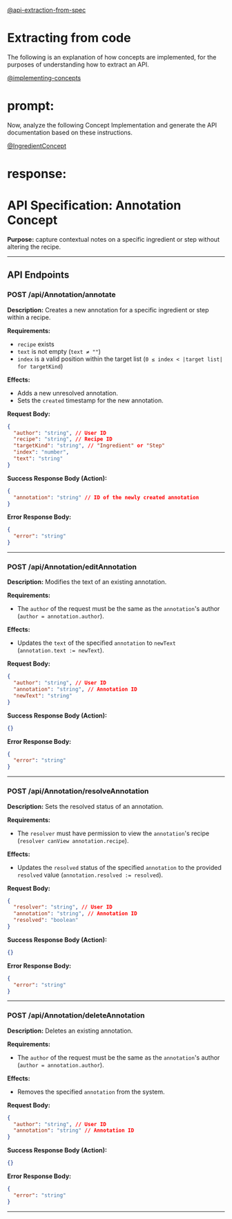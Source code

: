 [@api-extraction-from-spec](../../tools/api-extraction-from-spec.md)
# Extracting from code

The following is an explanation of how concepts are implemented, for the purposes of understanding how to extract an API.

[@implementing-concepts](../../background/implementing-concepts.md)

# prompt: 

Now, analyze the following Concept Implementation and generate the API documentation based on these instructions.

[@IngredientConcept](../../../src/concepts/Ingredient.ts)
# response:

# API Specification: Annotation Concept

**Purpose:** capture contextual notes on a specific ingredient or step without altering the recipe.

---

## API Endpoints

### POST /api/Annotation/annotate

**Description:** Creates a new annotation for a specific ingredient or step within a recipe.

**Requirements:**
- `recipe` exists
- `text` is not empty (`text ≠ ""`)
- `index` is a valid position within the target list (`0 ≤ index < |target list| for targetKind`)

**Effects:**
- Adds a new unresolved annotation.
- Sets the `created` timestamp for the new annotation.

**Request Body:**
```json
{
  "author": "string", // User ID
  "recipe": "string", // Recipe ID
  "targetKind": "string", // "Ingredient" or "Step"
  "index": "number",
  "text": "string"
}
```

**Success Response Body (Action):**
```json
{
  "annotation": "string" // ID of the newly created annotation
}
```

**Error Response Body:**
```json
{
  "error": "string"
}
```
---

### POST /api/Annotation/editAnnotation

**Description:** Modifies the text of an existing annotation.

**Requirements:**
- The `author` of the request must be the same as the `annotation`'s author (`author = annotation.author`).

**Effects:**
- Updates the `text` of the specified `annotation` to `newText` (`annotation.text := newText`).

**Request Body:**
```json
{
  "author": "string", // User ID
  "annotation": "string", // Annotation ID
  "newText": "string"
}
```

**Success Response Body (Action):**
```json
{}
```

**Error Response Body:**
```json
{
  "error": "string"
}
```
---

### POST /api/Annotation/resolveAnnotation

**Description:** Sets the resolved status of an annotation.

**Requirements:**
- The `resolver` must have permission to view the `annotation`'s recipe (`resolver canView annotation.recipe`).

**Effects:**
- Updates the `resolved` status of the specified `annotation` to the provided `resolved` value (`annotation.resolved := resolved`).

**Request Body:**
```json
{
  "resolver": "string", // User ID
  "annotation": "string", // Annotation ID
  "resolved": "boolean"
}
```

**Success Response Body (Action):**
```json
{}
```

**Error Response Body:**
```json
{
  "error": "string"
}
```
---

### POST /api/Annotation/deleteAnnotation

**Description:** Deletes an existing annotation.

**Requirements:**
- The `author` of the request must be the same as the `annotation`'s author (`author = annotation.author`).

**Effects:**
- Removes the specified `annotation` from the system.

**Request Body:**
```json
{
  "author": "string", // User ID
  "annotation": "string" // Annotation ID
}
```

**Success Response Body (Action):**
```json
{}
```

**Error Response Body:**
```json
{
  "error": "string"
}
```
---
